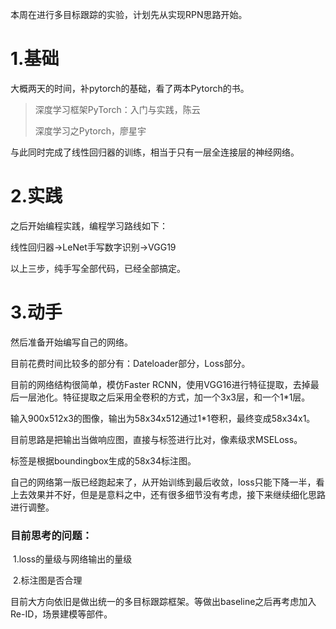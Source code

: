 本周在进行多目标跟踪的实验，计划先从实现RPN思路开始。

# 1.基础

大概两天的时间，补pytorch的基础，看了两本Pytorch的书。

> 深度学习框架PyTorch：入门与实践，陈云
>
> 深度学习之Pytorch，廖星宇

与此同时完成了线性回归器的训练，相当于只有一层全连接层的神经网络。

# 2.实践

之后开始编程实践，编程学习路线如下：

线性回归器→LeNet手写数字识别→VGG19

以上三步，纯手写全部代码，已经全部搞定。

# 3.动手

然后准备开始编写自己的网络。

目前花费时间比较多的部分有：Dateloader部分，Loss部分。



目前的网络结构很简单，模仿Faster RCNN，使用VGG16进行特征提取，去掉最后一层池化。特征提取之后采用全卷积的方式，加一个3x3层，和一个1*1层。

输入900x512x3的图像，输出为58x34x512通过1*1卷积，最终变成58x34x1。

目前思路是把输出当做响应图，直接与标签进行比对，像素级求MSELoss。

标签是根据boundingbox生成的58x34标注图。



自己的网络第一版已经跑起来了，从开始训练到最后收敛，loss只能下降一半，看上去效果并不好，但是是意料之中，还有很多细节没有考虑，接下来继续细化思路进行调整。



### 目前思考的问题：

​	1.loss的量级与网络输出的量级

​	2.标注图是否合理



目前大方向依旧是做出统一的多目标跟踪框架。等做出baseline之后再考虑加入Re-ID，场景建模等部件。
